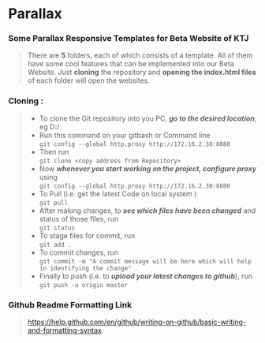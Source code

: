 # Parallax
### Some Parallax Responsive Templates for Beta Website of KTJ

> There are **5** folders, each of which consists of a template. All of them have some cool features that can be implemented into our Beta Website. Just **cloning** the repository and **opening the index.html files** of each folder will open the websites.

### Cloning : 

> - To clone the Git repository into you PC, ***go to the desired location***, eg D:/    
> - Run this command on your gitbash or Command line      
```git config --global http.proxy http://172.16.2.30:8080```
> - Then run        
```git clone <copy address from Repository>```
> - Now ***whenever you start working on the project, configure proxy*** using       
```git config --global http.proxy http://172.16.2.30:8080``` 
> - To Pull (i.e. get the latest Code on local system )       
```git pull```
> - After making changes, to ***see which files have been changed*** and status of those files, run       
```git status```
> - To stage files for commit, run        
```git add . ```
> - To commit changes, run         
```git commit -m "A commit message will be here which will help in identifying the change"```
> - Finally to push (i.e. to ***upload your latest changes to github***), run          
```git push -u origin master```

### Github Readme Formatting Link
> https://help.github.com/en/github/writing-on-github/basic-writing-and-formatting-syntax
